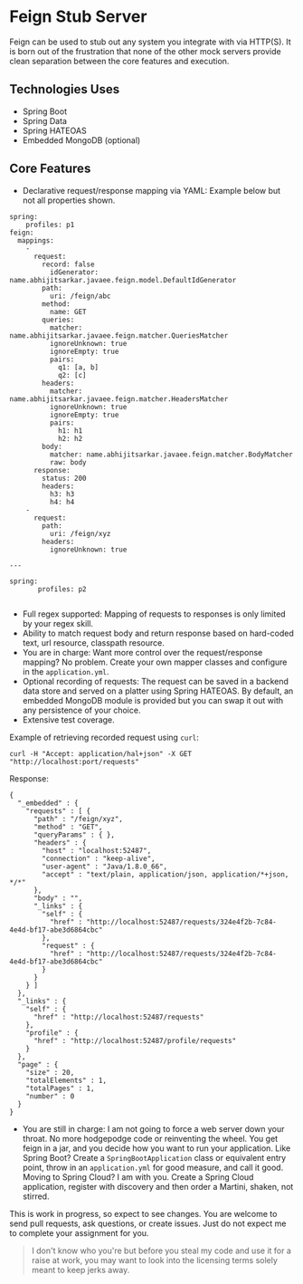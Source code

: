# Feign Stub Server

Feign can be used to stub out any system you integrate with via HTTP(S). It is born out of the frustration
that none of the other mock servers provide clean separation between the core features and execution.

## Technologies Uses
   * Spring Boot
   * Spring Data
   * Spring HATEOAS
   * Embedded MongoDB (optional)

## Core Features
   * Declarative request/response mapping via YAML: Example below but not all properties shown.
```
spring:
    profiles: p1
feign:
  mappings:
    -
      request:
        record: false
          idGenerator: name.abhijitsarkar.javaee.feign.model.DefaultIdGenerator
        path:
          uri: /feign/abc
        method:
          name: GET
        queries:
          matcher: name.abhijitsarkar.javaee.feign.matcher.QueriesMatcher
          ignoreUnknown: true
          ignoreEmpty: true
          pairs:
            q1: [a, b]
            q2: [c]
        headers:
          matcher: name.abhijitsarkar.javaee.feign.matcher.HeadersMatcher
          ignoreUnknown: true
          ignoreEmpty: true
          pairs:
            h1: h1
            h2: h2
        body:
          matcher: name.abhijitsarkar.javaee.feign.matcher.BodyMatcher
          raw: body
      response:
        status: 200
        headers:
          h3: h3
          h4: h4
    -
      request:
        path:
          uri: /feign/xyz
        headers:
          ignoreUnknown: true

---

spring:
       profiles: p2


```
   * Full regex supported: Mapping of requests to responses is only limited by your regex skill.
   * Ability to match request body and return response based on hard-coded text, url resource,
   classpath resource.
   * You are in charge: Want more control over the request/response mapping? No problem.
   Create your own mapper classes and configure in the `application.yml`.
   * Optional recording of requests: The request can be saved in a backend data store
   and served on a platter using Spring HATEOAS. By default, an embedded MongoDB module is provided
   but you can swap it out with any persistence of your choice.
   * Extensive test coverage.

   Example of retrieving recorded request using `curl`:
```
curl -H "Accept: application/hal+json" -X GET "http://localhost:port/requests"
```
Response:
```
{
  "_embedded" : {
    "requests" : [ {
      "path" : "/feign/xyz",
      "method" : "GET",
      "queryParams" : { },
      "headers" : {
        "host" : "localhost:52487",
        "connection" : "keep-alive",
        "user-agent" : "Java/1.8.0_66",
        "accept" : "text/plain, application/json, application/*+json, */*"
      },
      "body" : "",
      "_links" : {
        "self" : {
          "href" : "http://localhost:52487/requests/324e4f2b-7c84-4e4d-bf17-abe3d6864cbc"
        },
        "request" : {
          "href" : "http://localhost:52487/requests/324e4f2b-7c84-4e4d-bf17-abe3d6864cbc"
        }
      }
    } ]
  },
  "_links" : {
    "self" : {
      "href" : "http://localhost:52487/requests"
    },
    "profile" : {
      "href" : "http://localhost:52487/profile/requests"
    }
  },
  "page" : {
    "size" : 20,
    "totalElements" : 1,
    "totalPages" : 1,
    "number" : 0
  }
}
```
   * You are still in charge: I am not going to force a web server down your throat. No more hodgepodge
   code or reinventing the wheel. You get feign in a jar, and you decide how you want to run your application.
   Like Spring Boot? Create a `SpringBootApplication` class or equivalent entry point,
   throw in an `application.yml` for good measure, and call it good. Moving to Spring Cloud? I am with you.
   Create a Spring Cloud application, register with discovery and then order a Martini, shaken, not stirred.

This is work in progress, so expect to see changes. You are welcome to send pull requests, ask questions,
or create issues. Just do not expect me to complete your assignment for you.

> I don't know who you're but before you steal my code and use it for a raise at work, you may want to look
into the licensing terms solely meant to keep jerks away.



